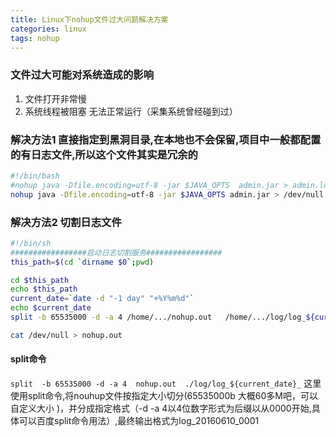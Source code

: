 ```yaml
---
title: Linux下nohup文件过大问题解决方案
categories: linux
tags: nohup
---
```


### 文件过大可能对系统造成的影响
1. 文件打开非常慢
2. 系统线程被阻塞 无法正常运行（采集系统曾经碰到过）

### 解决方法1 直接指定到黑洞目录,在本地也不会保留,项目中一般都配置的有日志文件,所以这个文件其实是冗余的
```bash
#!/bin/bash
#nohup java -Dfile.encoding=utf-8 -jar $JAVA_OPTS  admin.jar > admin.log &
nohup java -Dfile.encoding=utf-8 -jar $JAVA_OPTS admin.jar > /dev/null &

```

### 解决方法2 切割日志文件

```bash
#!/bin/sh
#################启动日志切割服务#################
this_path=$(cd `dirname $0`;pwd)

cd $this_path
echo $this_path
current_date=`date -d "-1 day" "+%Y%m%d"`
echo $current_date
split -b 65535000 -d -a 4 /home/.../nohup.out   /home/.../log/log_${current_date}_  

cat /dev/null > nohup.out

```
#### split命令
 `split  -b 65535000 -d -a 4  nohup.out  ./log/log_${current_date}_` 这里使用split命令,将nouhup文件按指定大小切分(65535000b 大概60多M吧，可以自定义大小 )，并分成指定格式（-d -a 4以4位数字形式为后缀以从0000开始,具体可以百度split命令用法）,最终输出格式为log_20160610_0001



